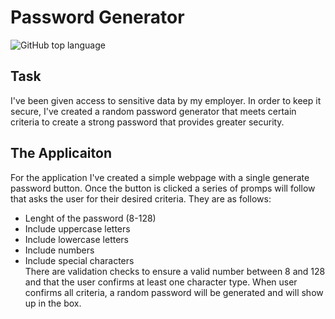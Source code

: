 # Password Generator
![GitHub top language](https://img.shields.io/github/languages/top/israel-molestina/password-generator)

## Task
I've been given access to sensitive data by my employer. In order to keep it secure, I've created a random password generator that meets certain criteria to create a strong password that provides greater security. 

## The Applicaiton
For the application I've created a simple webpage with a single generate password button. Once the button is clicked a series of promps will follow that asks the user for their desired criteria. They are as follows:
* Lenght of the password (8-128)
* Include uppercase letters
* Include lowercase letters
* Include numbers
* Include special characters <br> 
There are validation checks to ensure a valid number between 8 and 128 and that the user confirms at least one character type.
When user confirms all criteria, a random password will be generated and will show up in the box.